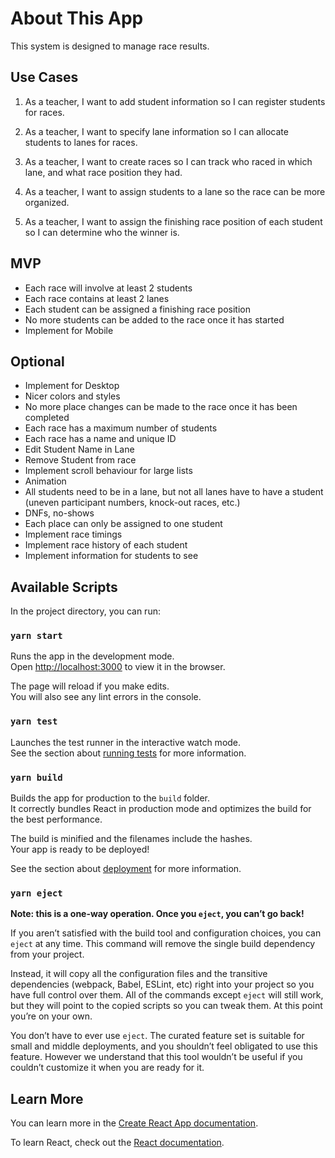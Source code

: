 # About This App
This system is designed to manage race results.

## Use Cases
1. As a teacher, I want to add student information so I can register students for races.

2. As a teacher, I want to specify lane information so I can allocate students to lanes for races.

3. As a teacher, I want to create races so I can track who raced in which lane, and what race position they had.

4. As a teacher, I want to assign students to a lane so the race can be more organized.

5. As a teacher, I want to assign the finishing race position of each student so I can determine who the winner is.

## MVP
* Each race will involve at least 2 students
* Each race contains at least 2 lanes
* Each student can be assigned a finishing race position
* No more students can be added to the race once it has started
* Implement for Mobile

## Optional
* Implement for Desktop
* Nicer colors and styles
* No more place changes can be made to the race once it has been completed
* Each race has a maximum number of students
* Each race has a name and unique ID
* Edit Student Name in Lane
* Remove Student from race
* Implement scroll behaviour for large lists
* Animation
* All students need to be in a lane, but not all lanes have to have a student (uneven participant numbers, knock-out races, etc.)
* DNFs, no-shows
* Each place can only be assigned to one student
* Implement race timings
* Implement race history of each student
* Implement information for students to see

## Available Scripts

In the project directory, you can run:

### `yarn start`

Runs the app in the development mode.\
Open [http://localhost:3000](http://localhost:3000) to view it in the browser.

The page will reload if you make edits.\
You will also see any lint errors in the console.

### `yarn test`

Launches the test runner in the interactive watch mode.\
See the section about [running tests](https://facebook.github.io/create-react-app/docs/running-tests) for more information.

### `yarn build`

Builds the app for production to the `build` folder.\
It correctly bundles React in production mode and optimizes the build for the best performance.

The build is minified and the filenames include the hashes.\
Your app is ready to be deployed!

See the section about [deployment](https://facebook.github.io/create-react-app/docs/deployment) for more information.

### `yarn eject`

**Note: this is a one-way operation. Once you `eject`, you can’t go back!**

If you aren’t satisfied with the build tool and configuration choices, you can `eject` at any time. This command will remove the single build dependency from your project.

Instead, it will copy all the configuration files and the transitive dependencies (webpack, Babel, ESLint, etc) right into your project so you have full control over them. All of the commands except `eject` will still work, but they will point to the copied scripts so you can tweak them. At this point you’re on your own.

You don’t have to ever use `eject`. The curated feature set is suitable for small and middle deployments, and you shouldn’t feel obligated to use this feature. However we understand that this tool wouldn’t be useful if you couldn’t customize it when you are ready for it.

## Learn More

You can learn more in the [Create React App documentation](https://facebook.github.io/create-react-app/docs/getting-started).

To learn React, check out the [React documentation](https://reactjs.org/).
